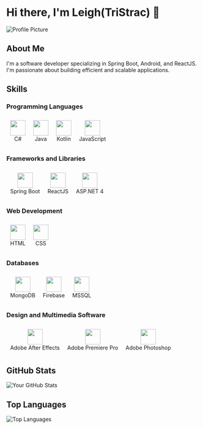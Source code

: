 # Hi there, I'm Leigh(TriStrac) 🎇

![Profile Picture](https://avatars.githubusercontent.com/TriStrac)

## About Me

I'm a software developer specializing in Spring Boot, Android, and ReactJS. I'm passionate about building efficient and scalable applications.

## Skills
### Programming Languages
<div style="display: flex; flex-wrap: wrap; align-items: center;">
    <div style="text-align: center; margin: 10px;">
        <img src="https://cdn.jsdelivr.net/gh/devicons/devicon/icons/csharp/csharp-original.svg" width="40" height="40"/>
        <div>C#</div>
    </div>
    <div style="text-align: center; margin: 10px;">
        <img src="https://cdn.jsdelivr.net/gh/devicons/devicon/icons/java/java-original.svg" width="40" height="40"/>
        <div>Java</div>
    </div>
    <div style="text-align: center; margin: 10px;">
        <img src="https://cdn.jsdelivr.net/gh/devicons/devicon/icons/kotlin/kotlin-original.svg" width="40" height="40"/>
        <div>Kotlin</div>
    </div>
    <div style="text-align: center; margin: 10px;">
        <img src="https://cdn.jsdelivr.net/gh/devicons/devicon/icons/javascript/javascript-original.svg" width="40" height="40"/>
        <div>JavaScript</div>
    </div>
</div>

### Frameworks and Libraries
<div style="display: flex; flex-wrap: wrap; align-items: center;">
    <div style="text-align: center; margin: 10px;">
        <img src="https://cdn.jsdelivr.net/gh/devicons/devicon/icons/spring/spring-original.svg" width="40" height="40"/>
        <div>Spring Boot</div>
    </div>
    <div style="text-align: center; margin: 10px;">
        <img src="https://cdn.jsdelivr.net/gh/devicons/devicon/icons/react/react-original.svg" width="40" height="40"/>
        <div>ReactJS</div>
    </div>
    <div style="text-align: center; margin: 10px;">
        <img src="https://cdn.jsdelivr.net/gh/devicons/devicon/icons/dotnetcore/dotnetcore-original.svg" width="40" height="40"/>
        <div>ASP.NET 4</div>
    </div>
</div>

### Web Development
<div style="display: flex; flex-wrap: wrap; align-items: center;">
    <div style="text-align: center; margin: 10px;">
        <img src="https://cdn.jsdelivr.net/gh/devicons/devicon/icons/html5/html5-original.svg" width="40" height="40"/>
        <div>HTML</div>
    </div>
    <div style="text-align: center; margin: 10px;">
        <img src="https://cdn.jsdelivr.net/gh/devicons/devicon/icons/css3/css3-original.svg" width="40" height="40"/>
        <div>CSS</div>
    </div>
</div>

### Databases
<div style="display: flex; flex-wrap: wrap; align-items: center;">
    <div style="text-align: center; margin: 10px;">
        <img src="https://cdn.jsdelivr.net/gh/devicons/devicon/icons/mongodb/mongodb-original.svg" width="40" height="40"/>
        <div>MongoDB</div>
    </div>
    <div style="text-align: center; margin: 10px;">
        <img src="https://cdn.jsdelivr.net/gh/devicons/devicon/icons/firebase/firebase-original.svg" width="40" height="40"/>
        <div>Firebase</div>
    </div>
    <div style="text-align: center; margin: 10px;">
        <img src="https://cdn.jsdelivr.net/gh/devicons/devicon/icons/microsoftsqlserver/microsoftsqlserver-original.svg" width="40" height="40"/>
        <div>MSSQL</div>
    </div>
</div>

### Design and Multimedia Software
<div style="display: flex; flex-wrap: wrap; align-items: center;">
    <div style="text-align: center; margin: 10px;">
        <img src="https://cdn.jsdelivr.net/gh/devicons/devicon/icons/aftereffects/aftereffects-original.svg" width="40" height="40"/>
        <div>Adobe After Effects</div>
    </div>
    <div style="text-align: center; margin: 10px;">
        <img src="https://cdn.jsdelivr.net/gh/devicons/devicon/icons/premierepro/premierepro-original.svg" width="40" height="40"/>
        <div>Adobe Premiere Pro</div>
    </div>
    <div style="text-align: center; margin: 10px;">
        <img src="https://cdn.jsdelivr.net/gh/devicons/devicon/icons/photoshop/photoshop-original.svg" width="40" height="40"/>
        <div>Adobe Photoshop</div>
    </div>
</div>



## GitHub Stats

![Your GitHub Stats](https://github-readme-stats.vercel.app/api?username=TriStrac&show_icons=true&theme=radical)

## Top Languages

![Top Languages](https://github-readme-stats.vercel.app/api/top-langs/?username=TriStrac&layout=compact&theme=radical&hide=css,html)


